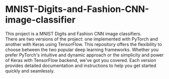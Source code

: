 # MNIST-Digits-and-Fashion-CNN-image-classifier
This project is a MNIST Digits and Fashion CNN image classifiers.  
There are two versions of the project: one implemented with PyTorch and another with Keras using TensorFlow. This repository offers the flexibility to choose between the two popular deep learning frameworks. Whether you prefer PyTorch's intuitive and dynamic approach or the simplicity and power of Keras with TensorFlow backend, we've got you covered. Each version provides detailed documentation and instructions to help you get started quickly and seamlessly. 
